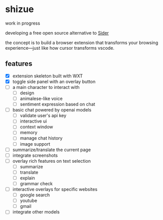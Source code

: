 # shizue

work in progress

developing a free open source alternative to [Sider](https://sider.ai/pricing)

the concept is to build a browser extension that transforms your browsing experience—just like how cursor transforms vscode.

## features

- [x] extension skeleton built with WXT
- [x] toggle side panel with an overlay button
- [ ] a main character to interact with
  - [ ] design
  - [ ] animalese-like voice
  - [ ] sentiment expression based on chat
- [ ] basic chat powered by openai models
  - [ ] validate user's api key
  - [ ] interactive ui
  - [ ] context window
  - [ ] memory
  - [ ] manage chat history
  - [ ] image support
- [ ] summarize/translate the current page
- [ ] integrate screenshots
- [ ] overlay rich features on text selection
  - [ ] summarize
  - [ ] translate
  - [ ] explain
  - [ ] grammar check
- [ ] interactive overlays for specific websites
  - [ ] google search
  - [ ] youtube
  - [ ] gmail
- [ ] integrate other models

